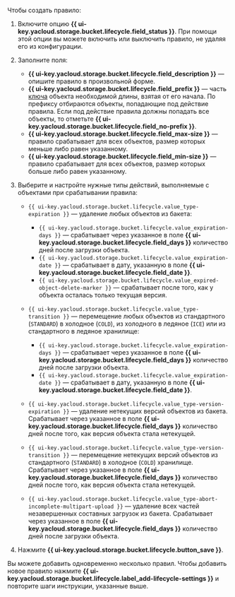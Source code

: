 Чтобы создать правило:

1. Включите опцию **{{ ui-key.yacloud.storage.bucket.lifecycle.field_status }}**. При помощи этой опции вы можете включить или выключить правило, не удаляя его из конфигурации.
1. Заполните поля:
   * **{{ ui-key.yacloud.storage.bucket.lifecycle.field_description }}** — опишите правило в произвольной форме.
   * **{{ ui-key.yacloud.storage.bucket.lifecycle.field_prefix }}** — часть [ключа](../concepts/object.md#key) объекта необходимой длины, взятая от его начала. По префиксу отбираются объекты, попадающие под действие правила. Если под действие правила должны попадать все объекты, то отметьте **{{ ui-key.yacloud.storage.bucket.lifecycle.field_no-prefix }}**.
   * **{{ ui-key.yacloud.storage.bucket.lifecycle.field_max-size }}** — правило срабатывает для всех объектов, размер которых меньше либо равен указанному.
   * **{{ ui-key.yacloud.storage.bucket.lifecycle.field_min-size }}** — правило срабатывает для всех объектов, размер которых больше либо равен указанному.
1. Выберите и настройте нужные типы действий, выполняемые с объектами при срабатывании правила:
   * `{{ ui-key.yacloud.storage.bucket.lifecycle.value_type-expiration }}` — удаление любых объектов из бакета:

     * `{{ ui-key.yacloud.storage.bucket.lifecycle.value_expiration-days }}` — срабатывает через указанное в поле **{{ ui-key.yacloud.storage.bucket.lifecycle.field_days }}** количество дней после загрузки объекта.
     * `{{ ui-key.yacloud.storage.bucket.lifecycle.value_expiration-date }}` — срабатывает в дату, указанную в поле **{{ ui-key.yacloud.storage.bucket.lifecycle.field_date }}**.
     * `{{ ui-key.yacloud.storage.bucket.lifecycle.value_expired-object-delete-marker }}` — срабатывает после того, как у объекта осталась только текущая версия.

   * `{{ ui-key.yacloud.storage.bucket.lifecycle.value_type-transition }}` — перемещение любых объектов из стандартного (`STANDARD`) в холодное (`COLD`), из холодного в ледяное (`ICE`) или из стандартного в ледяное хранилище:

     * `{{ ui-key.yacloud.storage.bucket.lifecycle.value_expiration-days }}` — срабатывает через указанное в поле **{{ ui-key.yacloud.storage.bucket.lifecycle.field_days }}** количество дней после загрузки объекта.
     * `{{ ui-key.yacloud.storage.bucket.lifecycle.value_expiration-date }}` — срабатывает в дату, указанную в поле **{{ ui-key.yacloud.storage.bucket.lifecycle.field_date }}**.

   * `{{ ui-key.yacloud.storage.bucket.lifecycle.value_type-version-expiration }}` — удаление нетекущих версий объектов из бакета. Срабатывает через указанное в поле **{{ ui-key.yacloud.storage.bucket.lifecycle.field_days }}** количество дней после того, как версия объекта стала нетекущей.
   * `{{ ui-key.yacloud.storage.bucket.lifecycle.value_type-version-transition }}` — перемещение нетекущих версий объектов из стандартного (`STANDARD`) в холодное (`COLD`) хранилище. Срабатывает через указанное в поле **{{ ui-key.yacloud.storage.bucket.lifecycle.field_days }}** количество дней после того, как версия объекта стала нетекущей.
   * `{{ ui-key.yacloud.storage.bucket.lifecycle.value_type-abort-incomplete-multipart-upload }}` — удаление всех частей незавершенных составных загрузок из бакета. Срабатывает через указанное в поле **{{ ui-key.yacloud.storage.bucket.lifecycle.field_days }}** количество дней после загрузки объекта.

1. Нажмите **{{ ui-key.yacloud.storage.bucket.lifecycle.button_save }}**.

Вы можете добавить одновременно несколько правил. Чтобы добавить новое правило нажмите **{{ ui-key.yacloud.storage.bucket.lifecycle.label_add-lifecycle-settings }}** и повторите шаги инструкции, указанные выше.